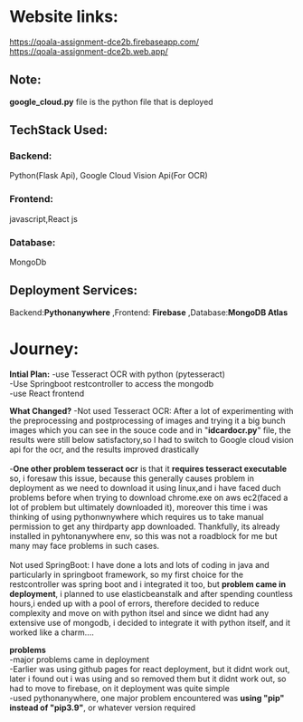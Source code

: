 # Website links: 
https://qoala-assignment-dce2b.firebaseapp.com/
<br>https://qoala-assignment-dce2b.web.app/

## Note:
**google_cloud.py** file is the python file that is deployed

## TechStack Used:
### Backend: 
Python(Flask Api), Google Cloud Vision Api(For OCR)
### Frontend:
javascript,React js
### Database:
MongoDb

## Deployment Services:
Backend:**Pythonanywhere**
,Frontend: **Firebase**
,Database:**MongoDB Atlas**

# Journey:
**Intial Plan:** -use Tesseract OCR with python (pytesseract)<br>
             -Use Springboot restcontroller to access the mongodb<br> 
             -use React frontend

**What Changed?**
            -Not used Tesseract OCR:  After a lot of experimenting with the preprocessing and postprocessing of images and trying it a big bunch images which you can see in the souce code and in "**idcardocr.py**" file, the results were still below satisfactory,so I had to switch to Google cloud vision api 
            for the ocr, and the results improved drastically                           
            <br>-**One other problem tesseract ocr** is that it **requires tesseract executable** so, i foresaw this issue, because this generally causes problem in deployment as we need to download it using linux,and i have faced duch problems before when trying to download chrome.exe on aws ec2(faced a lot of problem but ultimately downloaded it),
            moreover this time i was thinking of using pythonwnywhere which requires us to take manual permission to get any thirdparty app downloaded. Thankfully, its already installed in pyhtonanywhere env, so this was not a roadblock for me but many may face problems in such cases.         
            <br> Not used SpringBoot: I have done a lots and lots of coding in java and particularly in springboot framework, so my first choice for the restcontroller was spring boot and i integrated it too, but **problem came in deployment**,
            i planned to use elasticbeanstalk and after spending countless hours,i ended up with a pool of errors, therefore decided to reduce complexity and move on with python itsel and since we didnt had any extensive use of mongodb, i decided to integrate it with python itself, and it worked like a charm....

**problems**
         <br> -major problems came in deployment
        <br>-Earlier was using github pages for react deployment, but it didnt work out, later i found out i was using <Router> and<Routes> so removed them but it didnt work out, so had to move to firebase, on it deployment was quite simple
        <br>-used pythonanywhere, one major problem encountered was **using "pip" instead of "pip3.9"**, or whatever version required
          
            
            
            
  
